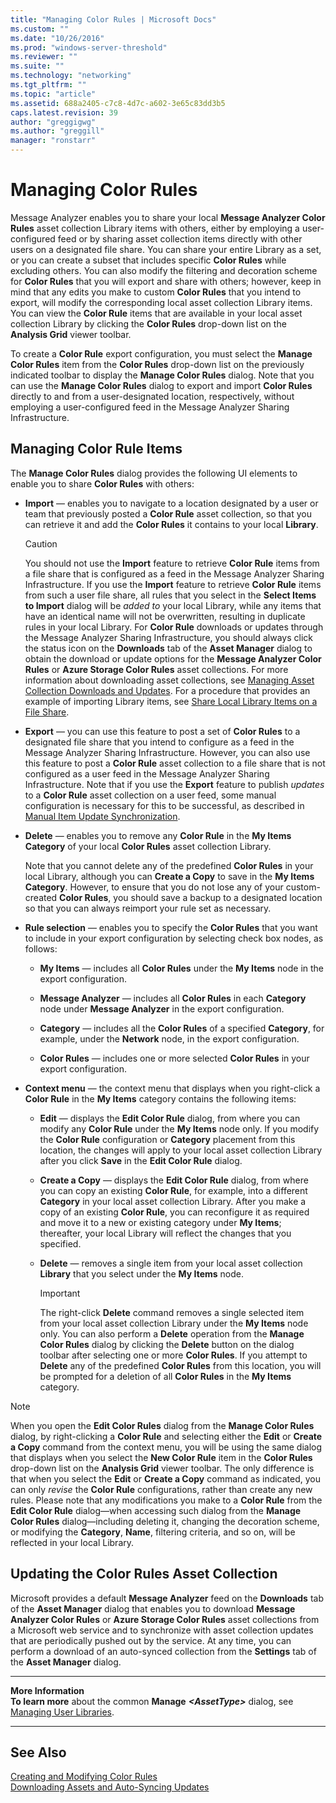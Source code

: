 ```yaml
---
title: "Managing Color Rules | Microsoft Docs"
ms.custom: ""
ms.date: "10/26/2016"
ms.prod: "windows-server-threshold"
ms.reviewer: ""
ms.suite: ""
ms.technology: "networking"
ms.tgt_pltfrm: ""
ms.topic: "article"
ms.assetid: 688a2405-c7c8-4d7c-a602-3e65c83dd3b5
caps.latest.revision: 39
author: "greggigwg"
ms.author: "greggill"
manager: "ronstarr"
---
```


# Managing Color Rules

Message Analyzer enables you to share your local **Message Analyzer Color Rules** asset collection Library items with others, either by employing a user-configured feed or by sharing asset collection items directly with other users on a designated file share. You can share your entire Library as a set, or you can create a subset that includes specific **Color Rules** while excluding others. You can also modify the filtering and decoration scheme for **Color Rules** that you will export and share with others; however, keep in mind that any edits you make to custom **Color Rules** that you intend to export, will modify the corresponding local asset collection Library items. You can view the **Color Rule** items that are available in your local asset collection Library by clicking the **Color Rules** drop-down list on the **Analysis Grid** viewer toolbar.  
  
 To create a **Color Rule** export configuration, you must select the **Manage Color Rules** item from the **Color Rules** drop-down list on the previously indicated toolbar to display the **Manage Color Rules** dialog. Note that you can use the **Manage Color Rules** dialog to export and import **Color Rules** directly to and from a user-designated location, respectively, without employing a user-configured feed in the Message Analyzer Sharing Infrastructure.  
  
## Managing Color Rule Items  

 The **Manage Color Rules** dialog provides the following UI elements to enable you to share **Color Rules** with others:  
  
- **Import** — enables you to navigate to a location designated by a user or team that previously posted a **Color Rule** asset collection, so that you can retrieve it and add the **Color Rules** it contains to your local **Library**.  
  
  > [!CAUTION]
  >  You should not use the **Import** feature to retrieve **Color Rule** items from a file share that is configured as a feed in the Message Analyzer Sharing Infrastructure. If you use the **Import** feature to retrieve **Color Rule** items from such a user file share, all rules that you select in the **Select Items to Import** dialog will be *added to* your local Library, while any items that have an identical name will not be overwritten, resulting in duplicate rules in your local Library. For **Color Rule** downloads or updates through the Message Analyzer Sharing Infrastructure, you should always click the status icon on the **Downloads** tab of the **Asset Manager** dialog to obtain the download or update options for the **Message Analyzer Color Rules** or **Azure Storage Color Rules** asset collections. For more information about downloading asset collections, see [Managing Asset Collection Downloads and Updates](managing-asset-collection-downloads-and-updates.md). For a procedure that provides an example of importing Library items, see [Share Local Library Items on a File Share](procedures-using-the-asset-management-features.md#BKMK_ShareLibraryItems).  
  
- **Export** — you can use this feature to post a set of **Color Rules** to a designated file share that you intend to configure as a feed in the Message Analyzer Sharing Infrastructure. However, you can also use this feature to post a **Color Rule** asset collection to a file share that is not configured as a user feed in the Message Analyzer Sharing Infrastructure. Note that if you use the **Export** feature to publish *updates* to a **Color Rule** asset collection on a user feed, some manual configuration is necessary for this to be successful, as described in [Manual Item Update Synchronization](manual-item-update-synchronization.md).  
  
- **Delete** — enables you to remove any **Color Rule** in the **My Items** **Category** of your local **Color Rules** asset collection Library.  
  
   Note that you cannot delete any of the predefined **Color Rules** in your local Library, although you can **Create a Copy** to save in the **My Items**  **Category**. However, to ensure that you do not lose any of your custom-created **Color Rules**, you should save a backup to a designated location so that you can always reimport your rule set as necessary.  
  
- **Rule selection** — enables you to specify the **Color Rules** that you want to include in your export configuration by selecting check box nodes, as follows:  
  
  -   **My Items** — includes all **Color Rules** under the **My Items** node in the export configuration.  
  
  -   **Message Analyzer** — includes all **Color Rules** in each **Category** node under **Message Analyzer** in the export configuration.  
  
  -   **Category** — includes all the **Color Rules** of a specified **Category**, for example, under the **Network** node, in the export configuration.  
  
  -   **Color Rules** — includes one or more selected **Color Rules** in your export configuration.  
  
- **Context menu** — the context menu that displays when you right-click a **Color Rule** in the **My Items** category contains the following items:  
  
  -   **Edit** — displays the **Edit Color Rule** dialog, from where you can modify any **Color Rule** under the **My Items** node only. If you modify the **Color Rule** configuration or **Category** placement from this location, the changes will apply to your local asset collection Library after you click **Save** in the **Edit Color Rule** dialog.  
  
  -   **Create a Copy** — displays the **Edit Color Rule** dialog, from where you can copy an existing **Color Rule**, for example, into a different **Category** in your local asset collection Library. After you make a copy of an existing **Color Rule**, you can reconfigure it as required and move it to a new or existing category under **My Items**; thereafter, your local Library will reflect the changes that you specified.  
  
  -   **Delete** — removes a single item from your local asset collection **Library** that you select under the **My Items** node.  
  
      > [!IMPORTANT]
      >  The right-click **Delete** command removes a single selected item from your local asset collection Library under the **My Items** node only. You can also perform a **Delete** operation from the **Manage Color Rules** dialog by clicking the **Delete** button on the dialog toolbar after selecting one or more **Color Rules**. If you attempt to **Delete** any of the predefined **Color Rules** from this location, you will be prompted for a deletion of all **Color Rules** in the **My Items** category.  
  
> [!NOTE]
>  When you open the **Edit Color Rules** dialog from the **Manage Color Rules** dialog, by right-clicking a **Color Rule** and selecting either the **Edit** or **Create a Copy** command from the context menu, you will be using the same dialog that displays when you select the **New Color Rule** item in the **Color Rules** drop-down list on the **Analysis Grid** viewer toolbar. The only difference is that when you select the **Edit** or **Create a Copy** command as indicated, you can only *revise* the **Color Rule** configurations, rather than create any new rules. Please note that any modifications you make to a **Color Rule** from the **Edit Color Rule** dialog—when accessing such dialog from the **Manage Color Rules** dialog—including deleting it, changing the decoration scheme, or modifying the **Category**, **Name**, filtering criteria, and so on, will be reflected in your local Library.  
  
## Updating the Color Rules Asset Collection  
 Microsoft provides a default **Message Analyzer** feed on the **Downloads** tab of the **Asset Manager** dialog that enables you to download **Message Analyzer Color Rules** or **Azure Storage Color Rules** asset collections from a Microsoft web service and to synchronize with asset collection updates that are periodically pushed out by the service. At any time, you can perform a download of an auto-synced collection from the **Settings** tab of the **Asset Manager** dialog.  
  
---  
  
 **More Information**   
 **To learn more** about the common **Manage** ***\<AssetType>*** dialog, see [Managing User Libraries](managing-user-libraries.md).  
 
---  
  
## See Also  

[Creating and Modifying Color Rules](creating-and-modifying-color-rules.md)   
[Downloading Assets and Auto-Syncing Updates](downloading-assets-and-auto-syncing-updates.md)